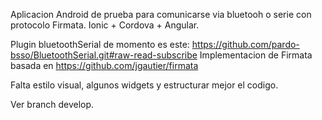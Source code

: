 Aplicacion Android de prueba para comunicarse via bluetooh o serie con protocolo Firmata.
Ionic + Cordova + Angular.

Plugin bluetoothSerial de momento es este: https://github.com/pardo-bsso/BluetoothSerial.git#raw-read-subscribe
Implementacion de Firmata basada en https://github.com/jgautier/firmata

Falta estilo visual, algunos widgets y estructurar mejor el codigo.

Ver branch develop.
